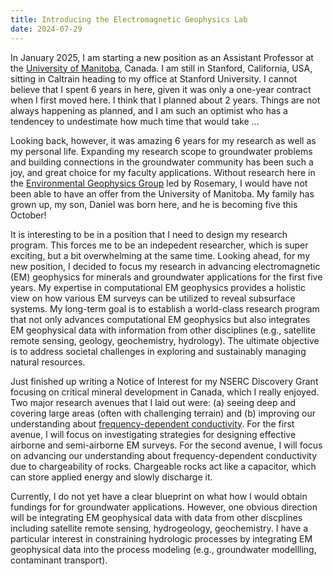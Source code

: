 ```yaml
---
title: Introducing the Electromagnetic Geophysics Lab
date: 2024-07-29
---
```

In January 2025, I am starting a new position as an Assistant Professor at the [University of Manitoba](https://umanitoba.ca/), Canada.
I am still in Stanford, California, USA, sitting in Caltrain heading to my office at Stanford University. 
I cannot believe that I spent 6 years in here, given it was only a one-year contract when I first moved here. 
I think that I planned about 2 years. Things are not always happening as planned, and I am such an optimist who has a tendencey to undestimate how much time that would take ...

Looking back, however, it was amazing 6 years for my research as well as my personal life. Expanding my research scope to groundwater problems and building connections in the groundwater community has been such a joy, and great choice for my faculty applications. Without research here in the [Environmental Geophysics Group](https://enviro.stanford.edu) led by Rosemary, I would have not been able to have an offer from the University of Manitoba. My family has grown up, my son, Daniel was born here, and he is becoming five this October!

It is interesting to be in a position that I need to design my research program. This forces me to be an indepedent researcher, which is super exciting, but a bit overwhelming at the same time.
Looking ahead, for my new position, I decided to focus my research in advancing electromagnetic (EM) geophysics for minerals and groundwater applications for the first five years. My expertise in computational EM geophysics provides a holistic view on how various EM surveys can be utilized to reveal subsurface systems. My long-term goal is to establish a world-class research program that not only advances computational EM geophysics but also integrates EM geophysical data with information from other disciplines (e.g., satellite remote sensing, geology, geochemistry, hydrology). The ultimate objective is to address societal challenges in exploring and sustainably managing natural resources.

Just finished up writing a Notice of Interest for my NSERC Discovery Grant focusing on critical mineral development in Canada, which I really enjoyed. Two major research avenues that I laid out were: (a) seeing deep and covering large areas (often with challenging terrain) and (b) improving our understanding about [frequency-dependent conductivity](https://em.geosci.xyz/content/physical_properties/electrical_conductivity/index.html#chargeability-and-frequency-dependence). For the first avenue, I will focus on investigating strategies for designing effective airborne and semi-airborne EM surveys. For the second avenue, I will focus on advancing our understanding about frequency-dependent conductivity due to chargeability of rocks. Chargeable rocks act like a capacitor, which can store applied energy and slowly discharge it.

Currently, I do not yet have a clear blueprint on what how I would obtain fundings for for groundwater applications. However, one obvious direction will be integrating EM geophysical data with data from other discplines including satellite remote sensing, hydrogeology, geochemistry. I have a particular interest in constraining hydrologic processes by integrating EM geophysical data into the process modeling (e.g., groundwater modellling, contaminant transport). 


<!-- This website serves as a portfolio of our research and also as a guide for members and collaborators. -->
<!-- We are strong believers that the scientific process needs to be more open, collaborative, reproducible, and inclusive.
As such, we have high expectations not only for the results of our work, but also for how it is done.
Our lab manual provides detailed
information, like our code of conduct and
what collaborators can expect from us (and what we expect from them).
The manual is based on the excellent [Lab Carpentry](http://labcarpentry.org/)
blueprints. -->


<!-- In August 2019, I started a new position as Lecturer in Geophysics at the
[University of Liverpool](https://www.liverpool.ac.uk/earth-ocean-and-ecological-sciences/).
As part of this transition, I've had to think about my research in a broader context and
analyse what sets it apart.
Since the lab's research will mainly focus on method development,
the range of actual scientific applications that we could potentially work on is broad.
Unfortunately, this makes coming up with a lab name rather difficult.

The constant thing throughout my career has been the fact that "computational thinking"
is at the heart of everything I do:
from potential-field inversion to
forward modeling.
After much brainstorming, *"Computer-Oriented Geoscience"* seems to accurately describe
the type of research we do here:
**we apply computational methods to solve problems in geoscience**.

As a direct consequence, we also develop and maintain
several open-source projects that supports our research and implement the
methods that we develop.
Our language of choice is Python and we have years of expertise in modern and
collaborative software development.
We are a small group at the moment (only 2 members) but I'm hoping to grow
with time.

This website serves as a portfolio of our research and also as a guide for
members and collaborators.
We are strong believers that the scientific process needs to be more open,
collaborative, reproducible, and inclusive.
As such, we have high expectations not only for the results of our work, but also for
how it is done.
Our lab manual provides detailed
information, like our code of conduct and
what collaborators can expect from us (and what we expect from them).
The manual is based on the excellent [Lab Carpentry](http://labcarpentry.org/)
blueprints.

We are eager to establish collaborations with applied scientists who have interesting
problems that could benefit from our computational and numerical modeling skills.
Get in touch if that sounds like you! -->
